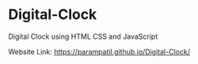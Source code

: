 # Digital-Clock
Digital Clock using HTML CSS and JavaScript

Website Link: https://parampatil.github.io/Digital-Clock/
